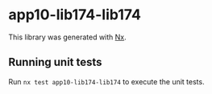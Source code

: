 # app10-lib174-lib174

This library was generated with [Nx](https://nx.dev).

## Running unit tests

Run `nx test app10-lib174-lib174` to execute the unit tests.
